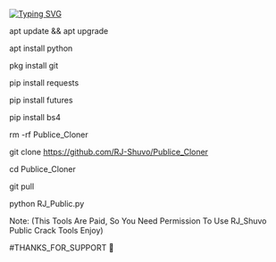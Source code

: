 [![Typing SVG](https://readme-typing-svg.herokuapp.com?color=50F739&background=000000&height=80&lines=Hello+World+I+am+RJ+Shuvo+;A+Hacker+Make+System+A+Hacker+Fuck+System;Thanks+You+Visit+My+Github)](https://git.io/typing-svg)


apt update && apt upgrade

apt install python

pkg install git

pip install requests

pip install futures

pip install bs4

rm -rf Publice_Cloner

git clone https://github.com/RJ-Shuvo/Publice_Cloner

cd Publice_Cloner

git pull

python RJ_Public.py

Note: (This Tools Are Paid, So You Need Permission To Use RJ_Shuvo Public Crack Tools Enjoy)

#THANKS_FOR_SUPPORT  🥰

